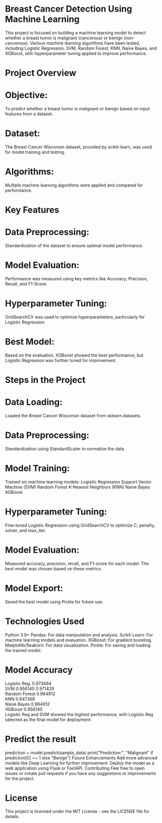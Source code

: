 # Breast Cancer Detection Using Machine Learning
This project is focused on building a machine learning model to detect whether a breast tumor is malignant (cancerous) or benign (non-cancerous). Various machine learning algorithms have been tested, including Logistic Regression, SVM, Random Forest, KNN, Naive Bayes, and XGBoost, with hyperparameter tuning applied to improve performance.

# Project Overview
# Objective: 
To predict whether a breast tumor is malignant or benign based on input features from a dataset.
# Dataset: 
The Breast Cancer Wisconsin dataset, provided by scikit-learn, was used for model training and testing.
# Algorithms: 
Multiple machine learning algorithms were applied and compared for performance.
# Key Features
# Data Preprocessing: 
Standardization of the dataset to ensure optimal model performance.
# Model Evaluation: 
Performance was measured using key metrics like Accuracy, Precision, Recall, and F1-Score.
# Hyperparameter Tuning: 
GridSearchCV was used to optimize hyperparameters, particularly for Logistic Regression.
# Best Model: 
Based on the evaluation, XGBoost showed the best performance, but Logistic Regression was further tuned for improvement.
# Steps in the Project
# Data Loading: 
Loaded the Breast Cancer Wisconsin dataset from sklearn.datasets.
# Data Preprocessing: 
Standardization using StandardScaler to normalize the data.
# Model Training: 
Trained six machine learning models:
Logistic Regression
Support Vector Machine (SVM)
Random Forest
K-Nearest Neighbors (KNN)
Naive Bayes
XGBoost
# Hyperparameter Tuning: 
Fine-tuned Logistic Regression using GridSearchCV to optimize C, penalty, solver, and max_iter.
# Model Evaluation: 
Measured accuracy, precision, recall, and F1-score for each model. The best model was chosen based on these metrics.
# Model Export: 
Saved the best model using Pickle for future use.
# Technologies Used
Python 3.9+
Pandas: For data manipulation and analysis.
Scikit-Learn: For machine learning models and evaluation.
XGBoost: For gradient boosting.
Matplotlib/Seaborn: For data visualization.
Pickle: For saving and loading the trained model.

# Model	Accuracy	
Logistic Reg.	 0.973684   
SVM	0.956140   0.971429  
Random Forest	0.964912   
KNN	0.947368  
Naive Bayes	0.964912   
XGBoost	0.956140  
Logistic Reg and SVM showed the highest performance, with Logistic Reg selected as the final model for deployment.

# Predict the result
prediction = model.predict(sample_data)
print("Prediction:", "Malignant" if prediction[0] == 1 else "Benign")
Future Enhancements
Add more advanced models like Deep Learning for further improvement.
Deploy the model as a web application using Flask or FastAPI.
Contributing
Feel free to open issues or create pull requests if you have any suggestions or improvements for the project.

# License
This project is licensed under the MIT License - see the LICENSE file for details.
